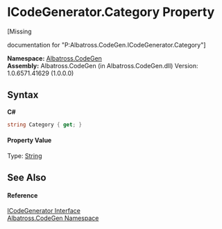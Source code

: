 # ICodeGenerator.Category Property 
 

\[Missing <summary> documentation for "P:Albatross.CodeGen.ICodeGenerator.Category"\]

**Namespace:**&nbsp;<a href="N_Albatross_CodeGen.md">Albatross.CodeGen</a><br />**Assembly:**&nbsp;Albatross.CodeGen (in Albatross.CodeGen.dll) Version: 1.0.6571.41629 (1.0.0.0)

## Syntax

**C#**<br />
``` C#
string Category { get; }
```


#### Property Value
Type: <a href="http://msdn2.microsoft.com/en-us/library/s1wwdcbf" target="_blank">String</a>

## See Also


#### Reference
<a href="T_Albatross_CodeGen_ICodeGenerator.md">ICodeGenerator Interface</a><br /><a href="N_Albatross_CodeGen.md">Albatross.CodeGen Namespace</a><br />